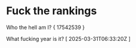 # Fuck the rankings

Who the hell am I?
{ 17542539 }

What fucking year is it?
[ 2025-03-31T06:33:20Z ]
